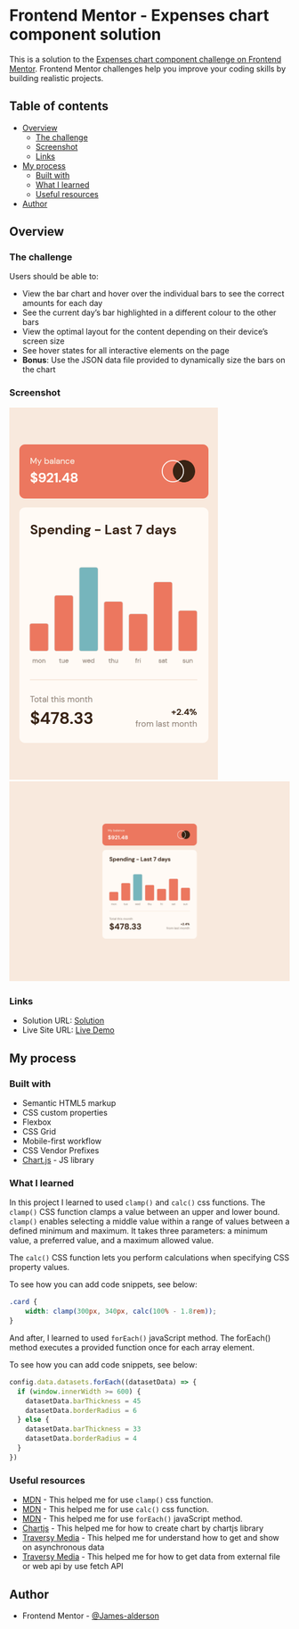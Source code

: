 # Frontend Mentor - Expenses chart component solution

This is a solution to the [Expenses chart component challenge on Frontend Mentor](https://www.frontendmentor.io/challenges/expenses-chart-component-e7yJBUdjwt). Frontend Mentor challenges help you improve your coding skills by building realistic projects. 

## Table of contents

- [Overview](#overview)
  - [The challenge](#the-challenge)
  - [Screenshot](#screenshot)
  - [Links](#links)
- [My process](#my-process)
  - [Built with](#built-with)
  - [What I learned](#what-i-learned)
  - [Useful resources](#useful-resources)
- [Author](#author)

## Overview

### The challenge

Users should be able to:

- View the bar chart and hover over the individual bars to see the correct amounts for each day
- See the current day’s bar highlighted in a different colour to the other bars
- View the optimal layout for the content depending on their device’s screen size
- See hover states for all interactive elements on the page
- **Bonus**: Use the JSON data file provided to dynamically size the bars on the chart

### Screenshot

![](./assets/screenshots/mobile-design.png)
![](./assets/screenshots/desktop-design.png)

### Links

- Solution URL: [Solution](https://www.frontendmentor.io/solutions/expenses-chart-component-oKycETyIkK)
- Live Site URL: [Live Demo](https://james-alderson.github.io/Frontend-Mentor/Solutions/04-Expenses-chart-component/index.html)

## My process

### Built with

- Semantic HTML5 markup
- CSS custom properties
- Flexbox
- CSS Grid
- Mobile-first workflow
- CSS Vendor Prefixes
- [Chart.js](https://www.chartjs.org/) - JS library

### What I learned

In this project I learned to used `clamp()` and `calc()` css functions.
The `clamp()` CSS function clamps a value between an upper and lower bound. `clamp()` enables selecting a middle value within a range of values between a defined minimum and maximum. It takes three parameters: a minimum value, a preferred value, and a maximum allowed value.

The `calc()` CSS function lets you perform calculations when specifying CSS property values.

To see how you can add code snippets, see below:

```css
.card {
	width: clamp(300px, 340px, calc(100% - 1.8rem));
}
```

And after, I learned to used `forEach()` javaScript method.
The forEach() method executes a provided function once for each array element.

To see how you can add code snippets, see below:

```js
config.data.datasets.forEach((datasetData) => {
  if (window.innerWidth >= 600) {
    datasetData.barThickness = 45
    datasetData.borderRadius = 6
  } else {
    datasetData.barThickness = 33
    datasetData.borderRadius = 4
  }
})
```

### Useful resources

- [MDN](https://developer.mozilla.org/en-US/docs/Web/CSS/clamp) - This helped me for use `clamp()` css function.
- [MDN](https://developer.mozilla.org/en-US/docs/Web/CSS/calc) - This helped me for use `calc()` css function.
- [MDN](https://developer.mozilla.org/en-US/docs/Web/JavaScript/Reference/Global_Objects/Array/forEach) - This helped me for use `forEach()` javaScript method.
- [Chartjs](https://www.chartjs.org/docs/latest/) - This helped me for how to create chart by chartjs library
- [Traversy Media](https://www.youtube.com/watch?v=PoRJizFvM7s) - This helped me for understand how to get and show on asynchronous data
- [Traversy Media](https://www.youtube.com/watch?v=Oive66jrwBs) - This helped me for how to get data from external file or web api by use fetch API

## Author

- Frontend Mentor - [@James-alderson](https://www.frontendmentor.io/profile/James-alderson)
